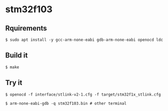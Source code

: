 # stm32f103

## Rquirements

```console
$ sudo apt install -y gcc-arm-none-eabi gdb-arm-none-eabi openocd ldc
```

## Build it

```console
$ make
```

## Try it

```console
$ openocd -f interface/stlink-v2-1.cfg -f target/stm32f1x_stlink.cfg
```

```console
$ arm-none-eabi-gdb -q stm32f103.bin # other terminal
```

